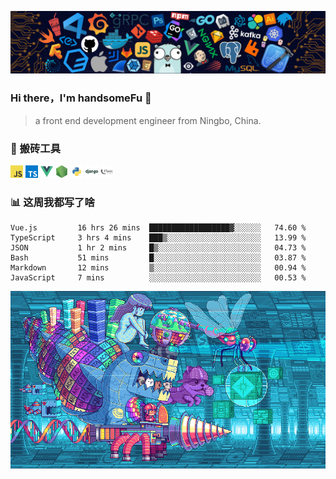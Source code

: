 ![](https://github.com/MrFu1998/MrFu1998/blob/master/header.png)

### Hi there，I'm handsomeFu 👋

> a front end development engineer from Ningbo, China.

### 🔧 搬砖工具
<code><img height="20" src="https://raw.githubusercontent.com/github/explore/80688e429a7d4ef2fca1e82350fe8e3517d3494d/topics/javascript/javascript.png"></code>
<code><img height="20" src="https://raw.githubusercontent.com/github/explore/80688e429a7d4ef2fca1e82350fe8e3517d3494d/topics/typescript/typescript.png"></code>
<code><img height="20" src="https://raw.githubusercontent.com/github/explore/80688e429a7d4ef2fca1e82350fe8e3517d3494d/topics/vue/vue.png"></code>
<code><img height="20" src="https://raw.githubusercontent.com/github/explore/80688e429a7d4ef2fca1e82350fe8e3517d3494d/topics/nodejs/nodejs.png"></code>
<code><img height="20" src="https://raw.githubusercontent.com/github/explore/80688e429a7d4ef2fca1e82350fe8e3517d3494d/topics/python/python.png"></code>
<code><img height="20" src="https://raw.githubusercontent.com/github/explore/80688e429a7d4ef2fca1e82350fe8e3517d3494d/topics/django/django.png"></code>
<code><img height="20" src="https://raw.githubusercontent.com/github/explore/80688e429a7d4ef2fca1e82350fe8e3517d3494d/topics/flask/flask.png"></code>



### 📊 这周我都写了啥
<!--START_SECTION:waka-->

```text
Vue.js         16 hrs 26 mins  ██████████████████▓░░░░░░   74.60 %
TypeScript     3 hrs 4 mins    ███▒░░░░░░░░░░░░░░░░░░░░░   13.99 %
JSON           1 hr 2 mins     █▒░░░░░░░░░░░░░░░░░░░░░░░   04.73 %
Bash           51 mins         █░░░░░░░░░░░░░░░░░░░░░░░░   03.87 %
Markdown       12 mins         ▒░░░░░░░░░░░░░░░░░░░░░░░░   00.94 %
JavaScript     7 mins          ░░░░░░░░░░░░░░░░░░░░░░░░░   00.53 %
```

<!--END_SECTION:waka-->


<img src="https://github.com/MrFu1998/MrFu1998/blob/master/footer.gif" />

